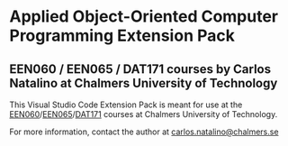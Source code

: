 # Applied Object-Oriented Computer Programming Extension Pack

## EEN060 / EEN065 / DAT171 courses by Carlos Natalino at Chalmers University of Technology

This Visual Studio Code Extension Pack is meant for use at the [EEN060](https://www.chalmers.se/en/education/your-studies/find-course-and-programme-syllabi/course-syllabus/EEN060/)/[EEN065](https://www.chalmers.se/en/education/your-studies/find-course-and-programme-syllabi/course-syllabus/EEN065/)/[DAT171](https://www.chalmers.se/en/education/your-studies/find-course-and-programme-syllabi/course-syllabus/DAT171/) courses at Chalmers University of Technology.

For more information, contact the author at carlos.natalino@chalmers.se
